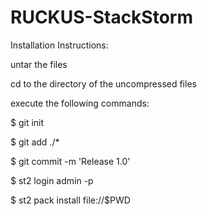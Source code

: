 # RUCKUS-StackStorm

Installation Instructions:

untar the files

cd to the directory of the uncompressed files

execute the following commands:

$ git init

$ git add ./*

$ git commit -m 'Release 1.0'

$ st2 login admin -p <password> 

$ st2 pack install file://$PWD
